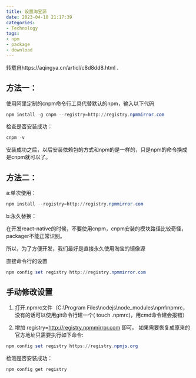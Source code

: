 ```yaml
---
title: 设置淘宝源
date: 2023-04-18 21:17:39
categories: 
- Technology
tags: 
- npm
- package
- download
---
```


转载自https://aqingya.cn/articl/c8d8dd8.html .

## 方法一：
使用阿里定制的cnpm命令行工具代替默认的npm，输入以下代码
```powershell
npm install -g cnpm --registry=http://registry.npmmirror.com
```
检查是否安装成功：
```powershell
cnpm -v
```
安装成功之后，以后安装依赖包的方式和npm的是一样的，只是npm的命令换成是cnpm就可以了。



## 方法二：
a:单次使用：
```powershell
npm install --registry=http://registry.npmmirror.com
```
b:永久替换：

在开发react-native的时候，不要使用cnpm，cnpm安装的模块路径比较奇怪，packager不能正常识别。

所以，为了方便开发，我们最好是直接永久使用淘宝的镜像源

直接命令行的设置
```powershell
npm config set registry http://registry.npmmirror.com
```
## 手动修改设置

1. 打开.npmrc文件（C:\Program Files\nodejs\node_modules\npm\npmrc，没有的话可以使用git命令行建一个( touch .npmrc)，用cmd命令建会报错）

2. 增加 registry=http://registry.npmmirror.com  即可。
如果需要恢复成原来的官方地址只需要执行如下命令:

```powershell
npm config set registry https://registry.npmjs.org
```
检测是否安装成功：
```powershell
npm config get registry
```
